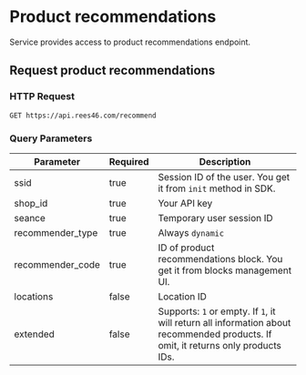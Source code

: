 # Product recommendations

Service provides access to product recommendations endpoint.

## Request product recommendations

### HTTP Request

`GET https://api.rees46.com/recommend`

### Query Parameters

Parameter | Required | Description
--------- | ------- | -----------
ssid | true | Session ID of the user. You get it from `init` method in SDK.
shop_id | true | Your API key
seance | true | Temporary user session ID
recommender_type | true | Always `dynamic`
recommender_code | true | ID of product recommendations block. You get it from blocks management UI.
locations | false | Location ID
extended | false | Supports: `1` or empty. If `1`, it will return all information about recommended products. If omit, it returns only products IDs.

